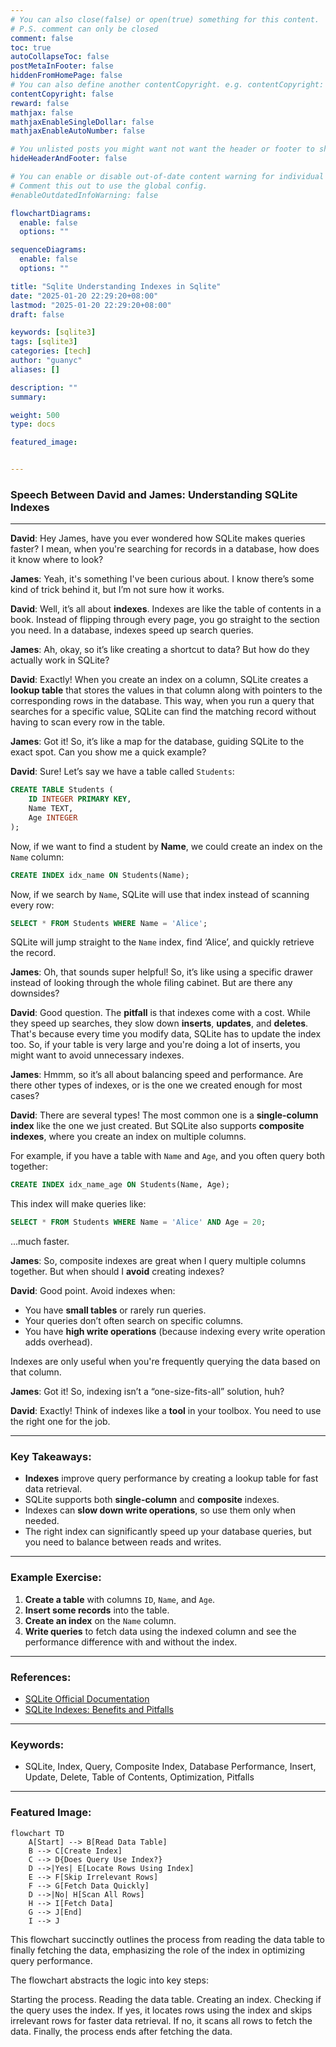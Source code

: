 ```yaml
---
# You can also close(false) or open(true) something for this content.
# P.S. comment can only be closed
comment: false
toc: true
autoCollapseToc: false
postMetaInFooter: false
hiddenFromHomePage: false
# You can also define another contentCopyright. e.g. contentCopyright: "This is another copyright."
contentCopyright: false
reward: false
mathjax: false
mathjaxEnableSingleDollar: false
mathjaxEnableAutoNumber: false

# You unlisted posts you might want not want the header or footer to show
hideHeaderAndFooter: false

# You can enable or disable out-of-date content warning for individual post.
# Comment this out to use the global config.
#enableOutdatedInfoWarning: false

flowchartDiagrams:
  enable: false
  options: ""

sequenceDiagrams:
  enable: false
  options: ""

title: "Sqlite Understanding Indexes in Sqlite"
date: "2025-01-20 22:29:20+08:00"
lastmod: "2025-01-20 22:29:20+08:00"
draft: false

keywords: [sqlite3]
tags: [sqlite3]
categories: [tech]
author: "guanyc"
aliases: []

description: ""
summary:

weight: 500
type: docs

featured_image:


---
```



### Speech Between David and James: Understanding SQLite Indexes

---

**David**: Hey James, have you ever wondered how SQLite makes queries faster? I mean, when you're searching for records in a database, how does it know where to look?

**James**: Yeah, it's something I've been curious about. I know there’s some kind of trick behind it, but I’m not sure how it works. 

**David**: Well, it’s all about **indexes**. Indexes are like the table of contents in a book. Instead of flipping through every page, you go straight to the section you need. In a database, indexes speed up search queries.

**James**: Ah, okay, so it’s like creating a shortcut to data? But how do they actually work in SQLite?

**David**: Exactly! When you create an index on a column, SQLite creates a **lookup table** that stores the values in that column along with pointers to the corresponding rows in the database. This way, when you run a query that searches for a specific value, SQLite can find the matching record without having to scan every row in the table.

**James**: Got it! So, it’s like a map for the database, guiding SQLite to the exact spot. Can you show me a quick example?

**David**: Sure! Let’s say we have a table called `Students`:

```sql
CREATE TABLE Students (
    ID INTEGER PRIMARY KEY,
    Name TEXT,
    Age INTEGER
);
```

Now, if we want to find a student by **Name**, we could create an index on the `Name` column:

```sql
CREATE INDEX idx_name ON Students(Name);
```

Now, if we search by `Name`, SQLite will use that index instead of scanning every row:

```sql
SELECT * FROM Students WHERE Name = 'Alice';
```

SQLite will jump straight to the `Name` index, find ‘Alice’, and quickly retrieve the record.

**James**: Oh, that sounds super helpful! So, it’s like using a specific drawer instead of looking through the whole filing cabinet. But are there any downsides?

**David**: Good question. The **pitfall** is that indexes come with a cost. While they speed up searches, they slow down **inserts**, **updates**, and **deletes**. That's because every time you modify data, SQLite has to update the index too. So, if your table is very large and you're doing a lot of inserts, you might want to avoid unnecessary indexes.

**James**: Hmmm, so it’s all about balancing speed and performance. Are there other types of indexes, or is the one we created enough for most cases?

**David**: There are several types! The most common one is a **single-column index** like the one we just created. But SQLite also supports **composite indexes**, where you create an index on multiple columns.

For example, if you have a table with `Name` and `Age`, and you often query both together:

```sql
CREATE INDEX idx_name_age ON Students(Name, Age);
```

This index will make queries like:

```sql
SELECT * FROM Students WHERE Name = 'Alice' AND Age = 20;
```

...much faster.

**James**: So, composite indexes are great when I query multiple columns together. But when should I **avoid** creating indexes?

**David**: Good point. Avoid indexes when:

- You have **small tables** or rarely run queries.
- Your queries don’t often search on specific columns.
- You have **high write operations** (because indexing every write operation adds overhead).

Indexes are only useful when you're frequently querying the data based on that column.

**James**: Got it! So, indexing isn’t a “one-size-fits-all” solution, huh?

**David**: Exactly! Think of indexes like a **tool** in your toolbox. You need to use the right one for the job.

---

### Key Takeaways:
- **Indexes** improve query performance by creating a lookup table for fast data retrieval.
- SQLite supports both **single-column** and **composite** indexes.
- Indexes can **slow down write operations**, so use them only when needed.
- The right index can significantly speed up your database queries, but you need to balance between reads and writes.

---

### Example Exercise:

1. **Create a table** with columns `ID`, `Name`, and `Age`.
2. **Insert some records** into the table.
3. **Create an index** on the `Name` column.
4. **Write queries** to fetch data using the indexed column and see the performance difference with and without the index.

---

### References:
- [SQLite Official Documentation](https://www.sqlite.org/docs.html)
- [SQLite Indexes: Benefits and Pitfalls](https://www.geeksforgeeks.org/sqlite-indexes-benefits-and-pitfalls/)

---

### Keywords:
- SQLite, Index, Query, Composite Index, Database Performance, Insert, Update, Delete, Table of Contents, Optimization, Pitfalls

---

### Featured Image:

```mermaid
flowchart TD
    A[Start] --> B[Read Data Table]
    B --> C[Create Index]
    C --> D{Does Query Use Index?}
    D -->|Yes| E[Locate Rows Using Index]
    E --> F[Skip Irrelevant Rows]
    F --> G[Fetch Data Quickly]
    D -->|No| H[Scan All Rows]
    H --> I[Fetch Data]
    G --> J[End]
    I --> J
```

This flowchart succinctly outlines the process from reading the data table to finally fetching the data, emphasizing the role of the index in optimizing query performance.

The flowchart abstracts the logic into key steps:

Starting the process.
Reading the data table.
Creating an index.
Checking if the query uses the index.
If yes, it locates rows using the index and skips irrelevant rows for faster data retrieval.
If no, it scans all rows to fetch the data.
Finally, the process ends after fetching the data.